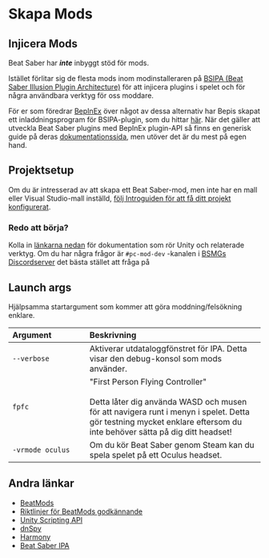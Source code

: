 # Skapa Mods
## Injicera Mods
Beat Saber har _**inte**_ inbyggt stöd för mods.

Istället förlitar sig de flesta mods inom modinstalleraren på [BSIPA (Beat Saber Illusion Plugin Architecture)](https://github.com/nike4613/BeatSaber-IPA-Reloaded/) för att injicera plugins i spelet och för några användbara verktyg för oss moddare.

För er som föredrar [BepInEx](https://github.com/BepInEx/BepInEx) över något av dessa alternativ har Bepis skapat ett inladdningsprogram för BSIPA-plugin, som du hittar [här](https://github.com/BepInEx/BepInEx.BSIPA.Loader). När det gäller att utveckla Beat Saber plugins med BepInEx plugin-API så finns en generisk guide på deras [dokumentationssida](https://bepinex.github.io/bepinex_docs/v5.0/articles/dev_guide/plugin_tutorial/index.html), men utöver det är du mest på egen hand.

## Projektsetup
Om du är intresserad av att skapa ett Beat Saber-mod, men inte har en mall eller Visual Studio-mall inställd, [följ Introguiden för att få ditt projekt konfigurerat](./intro.md).

### Redo att börja?
Kolla in [länkarna nedan](#other-links) för dokumentation som rör Unity och relaterade verktyg. Om du har några frågor är `#pc-mod-dev` -kanalen i [BSMGs Discordserver](https://discord.gg/beatsabermods) det bästa stället att fråga på

## Launch args
Hjälpsamma startargument som kommer att göra moddning/felsökning enklare.

| Argument&nbsp;&nbsp;&nbsp;&nbsp;&nbsp;&nbsp;&nbsp;&nbsp;&nbsp;&nbsp;&nbsp;&nbsp;&nbsp;&nbsp; | Beskrivning                                                                                                                                                                                                                  |
| -------------------------------------------------------------------------------------------- |:---------------------------------------------------------------------------------------------------------------------------------------------------------------------------------------------------------------------------- |
| `--verbose`                                                                                  | Aktiverar utdataloggfönstret för IPA. Detta visar den debug-konsol som mods använder.                                                                                                                                        |
| `fpfc`                                                                                       | "First Person Flying Controller"<br /><br />Detta låter dig använda WASD och musen för att navigera runt i menyn i spelet. Detta gör testning mycket enklare eftersom du inte behöver sätta på dig ditt headset! |
| `-vrmode oculus`                                                                             | Om du kör Beat Saber genom Steam kan du spela spelet på ett Oculus headset.                                                                                                                                                  |

## Andra länkar
* [BeatMods](https://beatmods.com)
* [Riktlinjer för BeatMods godkännande](https://docs.google.com/document/d/15RBVesZdS-U94AvesJ2DJqcnAtgh9E2PZOcbjrQle5Y/edit?usp=sharing)
* [Unity Scripting API](https://docs.unity3d.com/ScriptReference/index.html)
* [dnSpy](https://github.com/0xd4d/dnSpy)
* [Harmony](https://github.com/pardeike/Harmony)
* [Beat Saber IPA](https://github.com/nike4613/BeatSaber-IPA-Reloaded)
